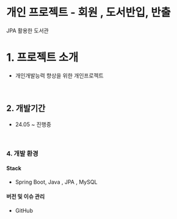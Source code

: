 # 개인 프로젝트 - 회원 , 도서반입,  반출
JPA 활용한 도서관
<br>

# 1. 프로젝트 소개
- 개인개발능력 향상을 위한 개인프로젝트
<br>

## 2. 개발기간 
* 24.05 ~ 진행중

<br>

### 4. 개발 환경

#### Stack
- Spring Boot, Java , JPA , MySQL
#### 버전 및 이슈 관리
- GitHub 
